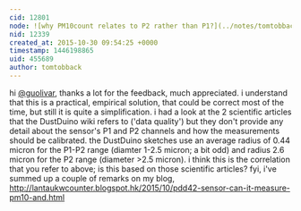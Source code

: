 ```yaml
---
cid: 12801
node: ![why PM10count relates to P2 rather than P1?](../notes/tomtobback/10-28-2015/why-pm10count-relates-to-p2-rather-than-p1)
nid: 12339
created_at: 2015-10-30 09:54:25 +0000
timestamp: 1446198865
uid: 455689
author: tomtobback
---
```


hi [@guolivar](/profile/guolivar), thanks a lot for the feedback, much appreciated. i understand that this is a practical, empirical solution, that could be correct most of the time, but still it is quite a simplification. i had a look at the 2 scientific articles that the DustDuino wiki refers to ('data quality') but they don't provide any detail about the sensor's P1 and P2 channels and how the measurements should be calibrated. the DustDuino sketches use an average radius of 0.44 micron for the P1-P2 range (diamter 1-2.5 micron; a bit odd) and radius 2.6 micron for the P2 range (diameter >2.5 micron). i think this is the correlation that you refer to above; is this based on those scientific articles?
fyi, i've summed up a couple of remarks on my blog, http://lantaukwcounter.blogspot.hk/2015/10/pdd42-sensor-can-it-measure-pm10-and.html